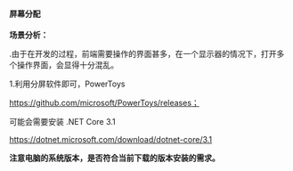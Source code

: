 #### 屏幕分配

**场景分析：**

.由于在开发的过程，前端需要操作的界面甚多，在一个显示器的情况下，打开多个操作界面，会显得十分混乱。

1.利用分屏软件即可，PowerToys 

https://github.com/microsoft/PowerToys/releases；

可能会需要安装 .NET Core 3.1

https://dotnet.microsoft.com/download/dotnet-core/3.1

**注意电脑的系统版本，是否符合当前下载的版本安装的需求。**